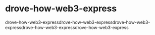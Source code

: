 # drove-how-web3-express
drove-how-web3-expressdrove-how-web3-expressdrove-how-web3-expressdrove-how-web3-expressdrove-how-web3-express
